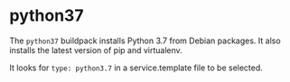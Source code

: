 python37
========

The `python37` buildpack installs Python 3.7 from Debian packages. It also
installs the latest version of pip and virtualenv.

It looks for `type: python3.7` in a service.template file to be selected.
